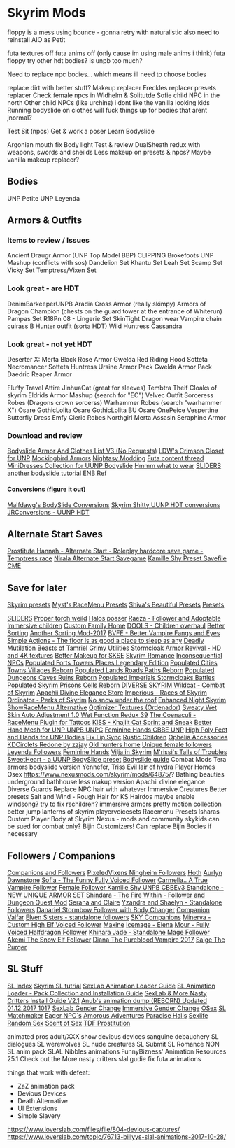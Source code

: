 # Skyrim Mods

floppy is a mess using bounce - gonna retry with naturalistic
also need to reinstall AIO as Petit

futa textures off
futa anims off (only cause im using male anims i think)
futa floppy try other hdt
bodies? is unpb too much?

Need to replace npc bodies... which means ill need to choose bodies

replace dirt with better stuff?
Makeup replacer
Freckles replacer
presets replacer
Check female npcs in Widhelm & Solitutde
Sofie child NPC in the north
Other child NPCs (like urchins) i dont like the vanilla looking kids
Running bodyslide on clothes will fuck things up for bodies that arent jnormal?

Test Sit (npcs)
Get & work a poser
Learn Bodyslide

Argonian mouth fix
Body light
Test & review DualSheath redux with weapons, swords and sheilds
Less makeup on presets & npcs? Maybe vanilla makeup replacer?

## Bodies

UNP Petite
UNP
Leyenda

## Armors & Outfits

### Items to review / Issues

Ancient Draugr Armor (UNP Top Model BBP) CLIPPING
Brokefoots UNP Mashup (conflicts with sos)
    Dandelion Set
    Khantu Set
    Leah Set
    Scamp Set
    Vicky Set
    Temptress/Vixen Set

### Look great - are HDT

DenimBarkeeperUNPB
Aradia Cross Armor (really skimpy)
Armors of Dragon Champion (chests on the guard tower at the entrance of Whiterun)
Pampas Set
R18Pn 08 - Lingerie Set
SkinTight Dragon wear
Vampire chain cuirass
B Hunter outfit (sorta HDT)
Wild Huntress
Cassandra

### Look great - not yet HDT

Deserter X:
    Merta Black Rose Armor
    Gwelda Red Riding Hood
    Sotteta Necromancer
    Sotteta Huntress
    Ursine Armor Pack
    Gwelda Armor Pack
    Daedric Reaper Armor

Fluffy Travel Attire
JinhuaCat (great for sleeves)
Tembtra Theif
Cloaks of skyrim
Eldrids Armor Mashup (search for "EC")
Velvec Outfit
Sorceress Robes (Dragons crown sorcerss)
Warhammer Robes (search "warhammer X")
Osare GothicLolita
Osare GothicLolita BU
Osare OnePeice
Vespertine Butterfly Dress
Emfy Cleric Robes
Northgirl
Merta Assasin
Seraphine Armor

### Download and review

[Bodyslide Armor And Clothes List V3 (No Requests)](https://www.loverslab.com/topic/55151-bodyslide-armor-and-clothes-list-v3-no-requests/)
[LDW's Crimson Closet for UNP](https://www.loverslab.com/files/file/229-ldws-crimson-closet-for-unp-slim-unp-unp-and-unpb/)
[Mockingbird Armors](http://m0ckin9bird.tumblr.com/tagged/mods)
[Nightasy Modding](http://nightasymodding.weebly.com/skyrim-mods.html)
[Futa content thread](https://www.loverslab.com/topic/53953-futa-content-thread-futa-news-and-more-12617-update/)
[MiniDresses Collection for UUNP Bodyslide](https://www.nexusmods.com/skyrim/mods/69880/?)
[Hmmm what to wear](https://www.nexusmods.com/skyrim/mods/22168/?)
[SLIDERS](https://www.nexusmods.com/skyrim/users/2205977/?tb=mods&pUp=1)
[another bodyslide tutorial](https://levelskip.com/rpgs/How-to-create-stunning-Player-Characters-in-Skyrim-using-CBBE-or-UNP-with-mods-to-replace-face-hair-and-eye-textures)
[ENB Ref](https://www.tesgeneral.com/enb)

#### Conversions (figure it out)

[Malfdawg's BodySlide Conversions](https://www.loverslab.com/topic/61400-malfdawgs-bodyslide-conversions/)
[Skyrim Shitty UUNP HDT conversions](http://wtfuun.tumblr.com/)
[JRConversions - UUNP HDT](https://www.loverslab.com/topic/69192-jrconversions-uunp-hdt/)

## Alternate Start Saves

[Prostitute Hannah - Alternate Start - Roleplay hardcore save game - Temptress race](https://www.nexusmods.com/skyrim/mods/49102)
[Nirala Alternate Start Savegame](https://www.nexusmods.com/skyrim/mods/48791)
[Kamille Shy Preset Savefile CME](https://www.nexusmods.com/skyrim/mods/49405/?)

## Save for later

[Skyrim presets](http://skypreset-warehouse.eu/Preset/Presets)
[Myst's RaceMenu Presets](https://rd.nexusmods.com/skyrim/mods/66729/?)
[Shiva's Beautiful Presets](https://rd.nexusmods.com/skyrimspecialedition/mods/7492/?)
[Presets](http://skypreset-warehouse.eu/Preset/Presets)

[SLIDERS](https://www.nexusmods.com/skyrim/users/2205977/?tb=mods&pUp=1)
[Proper torch weild](https://www.nexusmods.com/skyrim/mods/69368?)
[Halos poaser](https://www.youtube.com/watch?v=OLIwOGUibKU)
[Raeza - Follower and Adoptable](https://rd.nexusmods.com/skyrim/mods/84143)
[Immersive children](https://www.nexusmods.com/skyrim/mods/83554/?)
[Custom Family Home](https://rd.nexusmods.com/skyrim/mods/47621)
[DOOLS - Children overhaul](https://rd.nexusmods.com/skyrim/mods/47621)
[Better Sorting](https://www.nexusmods.com/skyrim/mods/2730)
[Another Sorting Mod-2017](https://www.nexusmods.com/skyrim/mods/72428)
[BVFE - Better Vampire Fangs and Eyes](https://www.nexusmods.com/skyrim/mods/38829)
[Simple Actions - The floor is as good a place to sleep as any](https://www.nexusmods.com/skyrim/mods/58296/)
[Deadly Mutilation](https://www.nexusmods.com/skyrim/mods/34917)
[Beasts of Tamriel](https://www.nexusmods.com/skyrim/mods/76203/)
[Grimy Utilities](https://www.nexusmods.com/skyrim/mods/36328/)
[Stormcloak Armor Revival - HD and 4K textures](https://www.nexusmods.com/skyrim/mods/70723/)
[Better Makeup for SKSE](https://www.nexusmods.com/skyrim/mods/31665)
[Skyrim Romance](https://www.nexusmods.com/skyrim/mods/71754)
[Inconsequential NPCs](https://www.nexusmods.com/skyrim/mods/36334/)
[Populated Forts Towers Places Legendary Edition](https://www.nexusmods.com/skyrim/mods/73146)
[Populated Cities Towns Villages Reborn](https://www.nexusmods.com/skyrim/mods/73167)
[Populated Lands Roads Paths Reborn](https://www.nexusmods.com/skyrim/mods/73186)
[Populated Dungeons Caves Ruins Reborn](https://www.nexusmods.com/skyrim/mods/73212/?)
[Populated Imperials Stormcloaks Battles](https://www.nexusmods.com/skyrim/mods/74029/?)
[Populated Skyrim Prisons Cells Reborn](https://www.nexusmods.com/skyrim/mods/73194/?)
[DIVERSE SKYRIM](https://www.nexusmods.com/skyrim/mods/81462/)
[Wildcat - Combat of Skyrim](https://www.nexusmods.com/skyrim/mods/76529/)
[Apachii Divine Elegance Store](https://www.nexusmods.com/skyrim/mods/81073/)
[Imperious - Races of Skyrim](https://www.nexusmods.com/skyrim/mods/61218)
[Ordinator - Perks of Skyrim](https://www.nexusmods.com/skyrim/mods/68425)
[No snow under the roof](https://www.nexusmods.com/skyrim/mods/51188)
[Enhanced Night Skyrim](https://www.nexusmods.com/skyrim/mods/85)
[ShowRaceMenu Alternative](https://www.nexusmods.com/skyrim/mods/20394)
[Optimizer Textures (Ordenador)](https://www.nexusmods.com/skyrim/mods/12801/)
[Sweaty Wet Skin Auto Adjustment 1.0](https://www.loverslab.com/files/file/2732-sweaty-wet-skin-auto-adjustment/)
[Wet Function Redux 39](https://www.loverslab.com/files/file/2753-wet-function-redux/)
[The Coenaculi - RaceMenu Plugin for Tattoos](https://www.nexusmods.com/skyrim/mods/35677/)
[KISS - Khajiit Cat Sprint and Sneak](https://www.nexusmods.com/skyrim/mods/22604)
[Better Hand Mesh for UNP UNPB UNPC](https://www.nexusmods.com/skyrim/mods/30179/?)
[Feminine Hands CBBE UNP](https://www.nexusmods.com/skyrim/mods/49285)
[High Poly Feet and Hands for UNP Bodies](http://mod.dysintropi.me/high-poly-feet-and-hands-for-unp-bodies/)
[Fix Lip Sync](https://www.nexusmods.com/skyrim/mods/75951/?)
[Rustic Children](https://www.nexusmods.com/skyrim/mods/63353)
[Ophelia Accessories](https://www.nexusmods.com/skyrim/mods/79127)
[KDCirclets Redone by zzjay](https://www.nexusmods.com/skyrim/mods/27064)
[Old hunters home](https://rd.nexusmods.com/skyrim/mods/88494)
[Unique female followers](https://www.nexusmods.com/skyrim/mods/24664/?)
[Leyenda Followers](https://www.nexusmods.com/skyrim/mods/73512/?)
[Feminine Hands](https://www.loverslab.com/topic/24593-feminine-hands-cbbe-and-unp/)
[Vilja in Skyrim](https://rd.nexusmods.com/skyrim/mods/26393/)
[M'rissi's Tails of Troubles](https://www.nexusmods.com/skyrim/mods/83063/?)
[SweetHeart - a UUNP BodySlide preset](https://rd.nexusmods.com/skyrim/mods/88480)
[Bodyslide guide](https://steamcommunity.com/app/72850/discussions/0/359543542243784721)
Combat Mods
Tera armors bodyslide version
Yennefer, Triss
Evil lair of hydra
Player Homes
Osex
https://www.nexusmods.com/skyrim/mods/64875/?
Bathing beauties
underground bathhouse
less makup version
Apachii divine elegance
Diverse Guards
Replace NPC hair with whatever
Immersive Creatures
Better presets
Salt and Wind - Rough Hair for KS Hairdos
maybe enable windsong?
try to fix rschildren?
immersive armors
pretty motion collection
better jump
lanterns of skyrim
playervoicesets
Racemenu Presets
Isharas Custom Player Body at Skyrim Nexus - mods and community
skykids can be sued for combat only?
Bijin Customizers!
Can replace Bijin Bodies if necessary

## Followers / Companions

[Companions and Followers](https://www.nexusmods.com/skyrim/mods/17823)
[PixeledVixens Ningheim Followers](https://www.nexusmods.com/skyrim/mods/39532)
[Hoth](https://www.nexusmods.com/skyrim/mods/24666)
[Aurlyn Dawnstone](https://aurlyndawnstone.blogspot.ca/p/dow.html)
[Sofia - The Funny Fully Voiced Follower](https://www.nexusmods.com/skyrim/mods/54527/?)
[Carmella.. A True Vampire Follower](https://www.nexusmods.com/skyrim/mods/75183/?)
[Female Follower Kamille Shy UNPB CBBEv3 Standalone - NEW UNIQUE ARMOR SET](https://www.nexusmods.com/skyrim/mods/37803)
[Shindara - The Fire Within - Follower and Dungeon Quest Mod](https://www.nexusmods.com/skyrim/mods/84154/?)
[Serana and Claire](https://www.nexusmods.com/skyrim/mods/82131)
[Yzandra and Shaelyn - Standalone Followers](https://www.nexusmods.com/skyrim/mods/60868/?)
[Danariel Stormbow Follower with Body Changer](https://www.nexusmods.com/skyrim/mods/47649)
[Companion Valfar](https://www.nexusmods.com/skyrim/mods/25360)
[Elven Sisters - standalone followers](https://www.nexusmods.com/skyrim/mods/52352)
[SKY Companions](https://www.nexusmods.com/skyrim/mods/58363)
[Minerva - Custom High Elf Voiced Follower](https://www.nexusmods.com/skyrim/mods/74256/?)
[Maxine](https://www.nexusmods.com/skyrim/mods/87934)
[Icemage - Elena](https://www.nexusmods.com/skyrim/mods/59936/?)
[Mour - Fully Voiced Halfdragon Follower](https://www.nexusmods.com/skyrim/mods/74511)
[Khinara Jade - Standalone Mage Follower](https://rd.nexusmods.com/skyrim/mods/76428/)
[Akemi The Snow Elf Follower](https://rd.nexusmods.com/skyrim/mods/76610/?)
[Diana The Pureblood Vampire 2017](https://rd.nexusmods.com/skyrim/mods/87643/?)
[Saige The Purger](https://rd.nexusmods.com/skyrim/mods/82120/?)

## SL Stuff

[SL Index](https://www.loverslab.com/topic/19588-sexlab-index/)
[Skyrim SL tutrial](https://www.youtube.com/watch?v=0tyUFCPhCKE)
[SexLab Animation Loader Guide](https://www.loverslab.com/files/file/2506-sexlab-animation-loader-guide/)
[SL Animation Loader - Pack Collection and Installation Guide](https://www.loverslab.com/files/file/2856-sl-animation-loader-pack-collection-and-installation-guide/)
[SexLab & More Nasty Critters Install Guide V2.1](https://www.loverslab.com/files/file/3524-sexlab-more-nasty-critters-install-guide/)
[Anub's animation dump (REBORN) Updated 01.12.2017 1017](https://www.loverslab.com/files/file/2376-anubs-animation-dump-reborn-updated-01122017/)
[SexLab Gender Change](https://www.loverslab.com/files/file/715-sexlab-gender-change/)
[Immersive Gender Change](https://www.loverslab.com/files/file/1582-immersive-gender-change/)
[OSex](https://www.nexusmods.com/skyrim/mods/69448/)
[SL Matchmaker](https://www.loverslab.com/files/file/163-sexlab-matchmaker-updated-09172014/)
[Eager NPC´s](https://www.loverslab.com/files/file/2182-sexlab-eager-npcs/)
[Amorous Adventures](https://www.loverslab.com/files/file/984-amorous-adventures-v321-20170910/)
[Paradise Halls](https://www.loverslab.com/files/file/2872-paradise-halls-enhanced-pahe-repacked-with-the-customary-addons/)
[Sexlife](https://www.loverslab.com/files/file/1993-sexlife/)
[Random Sex](https://www.loverslab.com/files/file/395-random-sex-mod-for-sexlab-2016-09-17/)
[Scent of Sex](https://www.loverslab.com/files/file/3037-scent-of-sex/)
[TDF Prostitution](https://www.loverslab.com/files/file/403-sexlab-tdf-prostitution-and-pimping-the-former-aggressive-prostitution-v2255/)

animated pros
adult/XXX show
devious devices
sanguine debauchery
SL dialogues
SL werewolves
SL nude creatures
SL Submit
SL Romance
NON SL anim pack
SLAL Nibbles animations
FunnyBizness' Animation Resources 25.1
Check out the More nasty critters slal gudie
fix futa animations

things that work with defeat:

- ZaZ animation pack
- Devious Devices
- Death Alternative
- UI Extensions
- Simple Slavery

https://www.loverslab.com/files/file/804-devious-captures/
https://www.loverslab.com/topic/76713-billyys-slal-animations-2017-10-28/
